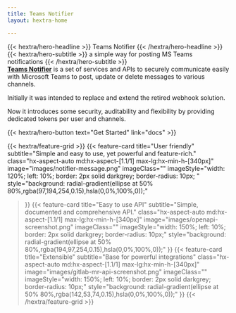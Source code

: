 ```yaml
---
title: Teams Notifier
layout: hextra-home

---
```



<div class="hx-mt-6 hx-mb-6">
{{< hextra/hero-headline >}}
  Teams Notifier
{{< /hextra/hero-headline >}}
</div>

<div class="hx-mb-12">
{{< hextra/hero-subtitle >}}
  a simple way for posting MS Teams notifications
{{< /hextra/hero-subtitle >}}
</div>

<div class="hx-mb-12">
<a href="https://github.com/teams-notifier/" style="font-weight: bolder !important;">Teams Notifier</a> is a set of services and APIs to securely communicate easily with Microsoft Teams to post, update or delete messages to various channels.

Initially it was intended to replace and extend the retired webhook solution.

Now it introduces some security, auditability and flexibility by providing dedicated tokens per user and channels.
</div>

<div class="hx-mb-6">
{{< hextra/hero-button text="Get Started" link="docs" >}}
</div>


{{< hextra/feature-grid >}}
  {{< feature-card
    title="User friendly"
    subtitle="Simple and easy to use, yet powerful and feature-rich."
    class="hx-aspect-auto md:hx-aspect-[1.1/1] max-lg:hx-min-h-[340px]"
    image="images/notifier-message.png"
    imageClass=""
    imageStyle="width: 120%; left: 10%; border: 2px solid darkgrey; border-radius: 10px; "
    style="background: radial-gradient(ellipse at 50% 80%,rgba(97,194,254,0.15),hsla(0,0%,100%,0));"
  >}}
  {{< feature-card
    title="Easy to use API"
    subtitle="Simple, documented and comprehensive API."
    class="hx-aspect-auto md:hx-aspect-[1.1/1] max-lg:hx-min-h-[340px]"
    image="images/openapi-screenshot.png"
    imageClass=""
    imageStyle="width: 150%; left: 10%; border: 2px solid darkgrey; border-radius: 10px;"
    style="background: radial-gradient(ellipse at 50% 80%,rgba(194,97,254,0.15),hsla(0,0%,100%,0));"
  >}}
  {{< feature-card
    title="Extensible"
    subtitle="Base for powerful integrations"
    class="hx-aspect-auto md:hx-aspect-[1.1/1] max-lg:hx-min-h-[340px]"
    image="images/gitlab-mr-api-screenshot.png"
    imageClass=""
    imageStyle="width: 150%; left: 10%; border: 2px solid darkgrey; border-radius: 10px;"
    style="background: radial-gradient(ellipse at 50% 80%,rgba(142,53,74,0.15),hsla(0,0%,100%,0));"
  >}}
{{< /hextra/feature-grid >}}

<!--
<div class="hx-mt-6"></div>
{{< cards >}}
  {{< card link="docs" title="Docs" icon="book-open" >}}
{{< /cards >}}
-->

